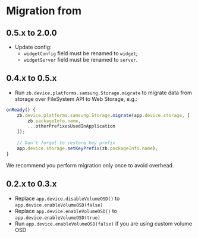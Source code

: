 # Migration from

## 0.5.x to 2.0.0

* Update config:
	* `widgetConfig` field must be renamed to `widget`;
	* `widgetServer` field must be renamed to `server`.

## 0.4.x to 0.5.x

* Run `zb.device.platforms.samsung.Storage.migrate` to migrate data from storage over FileSystem API to Web Storage, e.g.:

```javascript
onReady() {
	zb.device.platforms.samsung.Storage.migrate(app.device.storage, [
		zb.packageInfo.name,
		...otherPrefixesUsedInApplication
	]);
	
	// Don't forget to restore key prefix
	app.device.storage.setKeyPrefix(zb.packageInfo.name);
}
```

We recommend you perform migration only once to avoid overhead.

## 0.2.x to 0.3.x

* Replace `app.device.disableVolumeOSD()` to `app.device.enableVolumeOSD(false)`
* Replace `app.device.enableVolumeOSD()` to `app.device.enableVolumeOSD(true)`
* Run `app.device.enableVolumeOSD(false)` if you are using custom volume OSD
